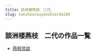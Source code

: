 ```yaml
---
title: 談洲楼燕枝　二代
slug: tanzhoulouyanzhierdai84
---
```


## 談洲楼燕枝　二代の作品一覧

- [燕枝芸談](yanzhiyuntan-f0e)
